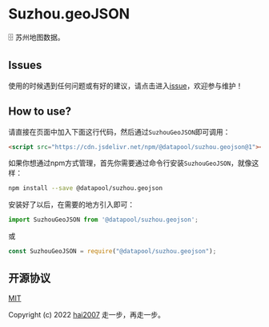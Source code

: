 # Suzhou.geoJSON
🗄️ 苏州地图数据。

## Issues
使用的时候遇到任何问题或有好的建议，请点击进入[issue](https://github.com/hai2007/datapool/issues)，欢迎参与维护！

## How to use?

请直接在页面中加入下面这行代码，然后通过```SuzhouGeoJSON```即可调用：

```html
<script src="https://cdn.jsdelivr.net/npm/@datapool/suzhou.geojson@1"></script>
```

如果你想通过npm方式管理，首先你需要通过命令行安装``````SuzhouGeoJSON``````，就像这样：

```bash
npm install --save @datapool/suzhou.geojson
```

安装好了以后，在需要的地方引入即可：

```js
import SuzhouGeoJSON from '@datapool/suzhou.geojson';
```

或

```js
const SuzhouGeoJSON = require("@datapool/suzhou.geojson");
```

开源协议
---------------------------------------
[MIT](https://github.com/hai2007/datapool/blob/master/LICENSE)

Copyright (c) 2022 [hai2007](https://hai2007.gitee.io/sweethome/) 走一步，再走一步。
